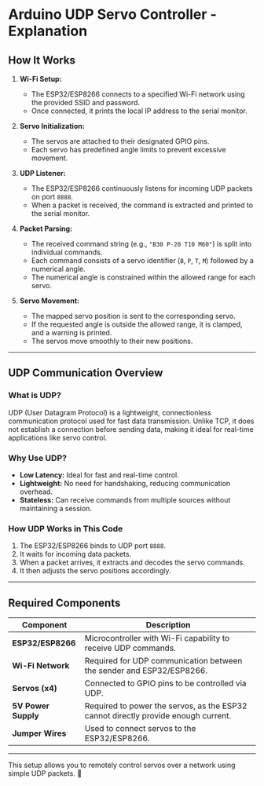 # **Arduino UDP Servo Controller - Explanation**

## **How It Works**
1. **Wi-Fi Setup:**  
   - The ESP32/ESP8266 connects to a specified Wi-Fi network using the provided SSID and password.
   - Once connected, it prints the local IP address to the serial monitor.

2. **Servo Initialization:**  
   - The servos are attached to their designated GPIO pins.
   - Each servo has predefined angle limits to prevent excessive movement.

3. **UDP Listener:**  
   - The ESP32/ESP8266 continuously listens for incoming UDP packets on port `8888`.
   - When a packet is received, the command is extracted and printed to the serial monitor.

4. **Packet Parsing:**  
   - The received command string (e.g., `"B30 P-20 T10 M60"`) is split into individual commands.
   - Each command consists of a servo identifier (`B`, `P`, `T`, `M`) followed by a numerical angle.
   - The numerical angle is constrained within the allowed range for each servo.

5. **Servo Movement:**  
   - The mapped servo position is sent to the corresponding servo.
   - If the requested angle is outside the allowed range, it is clamped, and a warning is printed.
   - The servos move smoothly to their new positions.

---

## **UDP Communication Overview**
### **What is UDP?**
UDP (User Datagram Protocol) is a lightweight, connectionless communication protocol used for fast data transmission. Unlike TCP, it does not establish a connection before sending data, making it ideal for real-time applications like servo control.

### **Why Use UDP?**
- **Low Latency:** Ideal for fast and real-time control.
- **Lightweight:** No need for handshaking, reducing communication overhead.
- **Stateless:** Can receive commands from multiple sources without maintaining a session.

### **How UDP Works in This Code**
1. The ESP32/ESP8266 binds to UDP port `8888`.
2. It waits for incoming data packets.
3. When a packet arrives, it extracts and decodes the servo commands.
4. It then adjusts the servo positions accordingly.

---

## **Required Components**
| Component        | Description |
|-----------------|------------|
| **ESP32/ESP8266** | Microcontroller with Wi-Fi capability to receive UDP commands. |
| **Wi-Fi Network** | Required for UDP communication between the sender and ESP32/ESP8266. |
| **Servos (x4)**  | Connected to GPIO pins to be controlled via UDP. |
| **5V Power Supply** | Required to power the servos, as the ESP32 cannot directly provide enough current. |
| **Jumper Wires** | Used to connect servos to the ESP32/ESP8266. |

---

This setup allows you to remotely control servos over a network using simple UDP packets. 🚀
